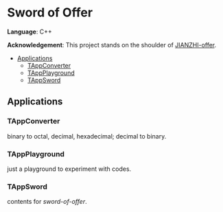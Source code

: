 # Sword of Offer

**Language**: C++

**Acknowledgement**: This project stands on the shoulder of [JIANZHI-offer](https://github.com/LuyangCAT/JIANZHI-offer).

- [Applications](#applications)
    - [TAppConverter](#tappconverter)
    - [TAppPlayground](#tappplayground)
    - [TAppSword](#tappsword)

<!-- END doctoc generated TOC please keep comment here to allow auto update -->

## Applications

### TAppConverter 
binary to octal, decimal, hexadecimal; decimal to binary.

### TAppPlayground
just a playground to experiment with codes.

### TAppSword
contents for *sword-of-offer*.
